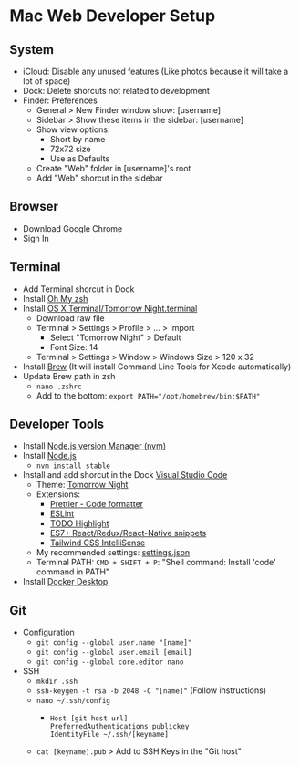 # Mac Web Developer Setup

## System
- iCloud: Disable any unused features (Like photos because it will take a lot of space)
- Dock: Delete shorcuts not related to development
- Finder: Preferences
  - General > New Finder window show: [username]
  - Sidebar > Show these items in the sidebar: [username]
  - Show view options:
    - Short by name
    - 72x72 size
    - Use as Defaults
  - Create "Web" folder in [username]'s root
  - Add "Web" shorcut in the sidebar

## Browser
- Download Google Chrome
- Sign In

## Terminal
- Add Terminal shorcut in Dock
- Install [Oh My zsh](https://ohmyz.sh/)
- Install [OS X Terminal/Tomorrow Night.terminal](https://github.com/chriskempson/tomorrow-theme/blob/master/OS%20X%20Terminal/Tomorrow%20Night.terminal)
  - Download raw file
  - Terminal > Settings > Profile > ... > Import
    - Select "Tomorrow Night" > Default
    - Font Size: 14
  - Terminal > Settings > Window > Windows Size > 120 x 32
- Install [Brew](https://brew.sh/) (It will install Command Line Tools for Xcode automatically)
- Update Brew path in zsh
  - `nano .zshrc`
  - Add to the bottom: `export PATH="/opt/homebrew/bin:$PATH"`

## Developer Tools
- Install [Node.js version Manager (nvm)](https://github.com/nvm-sh/nvm)
- Install [Node.js](https://nodejs.org/en/)
  -  `nvm install stable`
- Install and add shorcut in the Dock [Visual Studio Code](https://code.visualstudio.com/)
  - Theme: [Tomorrow Night](https://marketplace.visualstudio.com/items?itemName=ms-vscode.Theme-TomorrowKit)
  - Extensions:
    - [Prettier - Code formatter](https://marketplace.visualstudio.com/items?itemName=esbenp.prettier-vscode)
    - [ESLint](https://marketplace.visualstudio.com/items?itemName=dbaeumer.vscode-eslint)
    - [TODO Highlight](https://marketplace.visualstudio.com/items?itemName=wayou.vscode-todo-highlight)
    - [ES7+ React/Redux/React-Native snippets](https://marketplace.visualstudio.com/items?itemName=dsznajder.es7-react-js-snippets)
    - [Tailwind CSS IntelliSense](https://marketplace.visualstudio.com/items?itemName=bradlc.vscode-tailwindcss)
  - My recommended settings: [settings.json](https://gist.github.com/gmoralesc/cb44947e93f4071cc309b04a50101776)
  - Terminal PATH: `CMD + SHIFT + P`: "Shell command: Install 'code' command in PATH"
- Install [Docker Desktop](https://www.docker.com/products/docker-desktop/)

## Git
- Configuration
  - `git config --global user.name "[name]"`
  - `​git config --global user.email [email]`
  - `git config --global core.editor nano`
- SSH
  - `mkdir .ssh`
  - `ssh-keygen -t rsa -b 2048 -C "[name]"` (Follow instructions)
  - `nano ~/.ssh/config`
    - ```
      Host [git host url]
      PreferredAuthentications publickey
      IdentityFile ~/.ssh/[keyname]
      ```
  - `cat [keyname].pub` > Add to SSH Keys in the "Git host"
